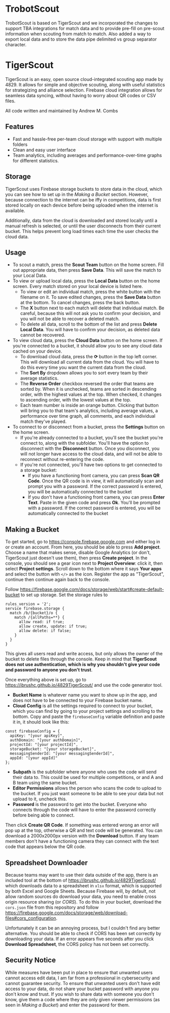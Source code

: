 <!-- <a href="https://play.google.com/store/apps/details?id=com.team4829.tigerscout">
<img src="https://upload.wikimedia.org/wikipedia/commons/thumb/7/78/Google_Play_Store_badge_EN.svg/320px-Google_Play_Store_badge_EN.svg.png" width="150">
</a>
<a href="https://apps.apple.com/us/app/tiger-scout/id1672824033">
<img src="https://upload.wikimedia.org/wikipedia/commons/thumb/3/3c/Download_on_the_App_Store_Badge.svg/320px-Download_on_the_App_Store_Badge.svg.png" width="150">
</a> -->

# TrobotScout
TrobotScout is based on TigerScout and we incorporated the changes to support TBA integrations for match data and to provide pre-fill on pre-scout information when scouting from match to match. Also added a way to export local data and to store the data pipe delimited vs group separator character.

# TigerScout
TigerScout is an easy, open source cloud-integrated scouting app made by 4829. It allows for simple and objective scouting, along with useful statistics for strategizing and alliance selection. Firebase cloud integration allows for seamless data syncing, without having to worry about QR codes or CSV files.

All code written and maintained by Andrew M. Combs

## Features
- Fast and hassle-free per-team cloud storage with support with multiple folders
- Clean and easy user interface
- Team analytics, including averages and performance-over-time graphs for different statistics.

## Storage
TigerScout uses Firebase storage buckets to store data in the cloud, which you can see how to set up in the *Making a Bucket* section. However, because connection to the internet can be iffy in competitions, data is first stored locally on each device before being uploaded when the internet is available. 

Additionally, data from the cloud is downloaded and stored locally until a manual refresh is selected, or until the user disconnects from their current bucket. This helps prevent long load times each time the user checks the cloud data.

## Usage
- To scout a match, press the **Scout Team** button on the home screen. Fill out appropriate data, then press **Save Data**. This will save the match to your Local Data.
- To view or upload local data, press the **Local Data** button on the home screen. Every match stored on your local device is listed here.
	- To view or edit an individual match, press the white button with the filename on it. To save edited changes, press the **Save Data** button at the bottom. To cancel changes, press the back button.
	- The **X** button next to each match will delete that individual match. Be careful, because this will not ask you to confirm your decision, and you will not be able to recover a deleted match.
	- To delete all data, scroll to the bottom of the list and press **Delete Local Data**. You will have to confirm your decision, as deleted data cannot be recovered.
- To view cloud data, press the **Cloud Data** button on the home screen. If you're connected to a bucket, it should allow you to see any cloud data cached on your device.
	- To download cloud data, press the **⟳** button in the top left corner. This will download all current data from the cloud. You will have to do this every time you want the current data from the cloud.
	- The **Sort By** dropdown allows you to sort every team by their average statistics.
	- The **Reverse Order** checkbox reversed the order that teams are sorted by. When it is unchecked, teams are sorted in descending order, with the highest values at the top. When checked, it changes to ascending order, with the lowest values at the top.
	- Each team number is inside an orange button. Clicking that button will bring you to that team's analytics, including average values, a performance over time graph, all comments, and each individual match they've played.
- To connect to or disconnect from a bucket, press the **Settings** button on the home screen.
	- If you're already connected to a bucket, you'll see the bucket you're connect to, along with the subfolder. You'll have the option to disconnect with the **Disconnect** button. Once you disconnect, you will not longer have access to the cloud data, and will not be able to reconnect without re-entering the code.
	- If you're not connected, you'll have two options to get connected to a storage bucket:
		- If you have a functioning front camera, you can press **Scan QR Code**. Once the QR code is in view, it will automatically scan and prompt you with a password. If the correct password is entered, you will be automatically connected to the bucket
		- If you don't have a functioning front camera, you can press **Enter Text**. Paste in the given code and press **Ok**. You'll be prompted with a password. If the correct password is entered, you will be automatically connected to the bucket

## Making a Bucket
To get started, go to https://console.firebase.google.com and either log in or create an account. From here, you should be able to press **Add project**. Choose a name that makes sense, disable Google Analytics (or don't, TigerScout just doesn't use them), then press **Create project**. In the console, you should see a gear icon next to **Project Overview**: click it, then select **Project settings**. Scroll down to the bottom where it says **Your apps** and select the button with `</>` as the icon. Register the app as "TigerScout", continue then continue again back to the console.

Follow https://firebase.google.com/docs/storage/web/start#create-default-bucket to set up storage. Set the storage rules to 
```
rules_version = '2';
service firebase.storage {
  match /b/{bucket}/o {
    match /{allPaths=**} {
      allow read: if true;
      allow create, update: if true;
      allow delete: if false;
    }
  }
}
```
This gives all users read and write access, but only allows the owner of the bucket to delete files through the console. Keep in mind that **TigerScout does not use authentication, which is why you shouldn't give your code and password to anyone you don't trust**.

Once everything above is set up, go to https://ibrushc.github.io/4829TigerScout/ and use the code generator tool. 
- **Bucket Name** is whatever name you want to show up in the app, and does not have to be connected to your Firebase bucket name. 
- **Cloud Config** is all the settings required to connect to your bucket, which you can find by going to your project settings and scrolling to the bottom. Copy and paste the `firebaseConfig` variable definition and paste it in, it should look like this:
```
const firebaseConfig = {
  apiKey: "[your apiKey]",
  authDomain: "[your authDomain]",
  projectId: "[your projectId]",
  storageBucket: "[your storageBucket]",
  messagingSenderId: "[your messagingSenderId]",
  appId: "[your appId]"
};
```
- **Subpath** is the subfolder where anyone who uses the code will send their data to. This could be used for multiple competitions, or and A and B team using the same bucket. 
- **Editor Permissions** allows the person who scans the code to upload to the bucket. If you just want someone to be able to see your data but not upload to it, uncheck this.
- **Password** is the password to get into the bucket. Everyone who connects through the code will have to enter the password correctly before being able to connect.

Then click **Create QR Code**. If something was entered wrong an error will pop up at the top, otherwise a QR and text code will be generated. You can download a 2000x2000px version with the **Download** button. If any team members don't have a functioning camera they can connect with the text code that appears below the QR code.

## Spreadsheet Downloader
Because teams may want to use their data outside of the app, there is an included tool at the bottom of https://ibrushc.github.io/4829TigerScout/ which downloads data to a spreadsheet in `xlsx` format, which is supported by both Excel and Google Sheets. Because Firebase will, by default, not allow random sources do download your data, you need to enable cross origin resource sharing (or *CORS*). To do this in your bucket, download the `cors.json` file from this repository and follow https://firebase.google.com/docs/storage/web/download-files#cors_configuration.

Unfortunately it can be an annoying process, but I couldn't find any better alternative. You should be able to check if CORS has been set correctly by downloading your data. If an error appears five seconds after you click **Download Spreadsheet**, the CORS policy has not been set correctly.

## Security Notice
While measures have been put in place to ensure that unwanted users cannot access edit data, I am far from a professional in cybersecurity and cannot guarantee security. To ensure that unwanted users don't have edit access to your data, do not share your bucket password with anyone you don't know and trust. If you wish to share data with someone you don't know, give them a code where they are only given viewer permissions (as seen in *Making a Bucket*) and enter the password for them.
